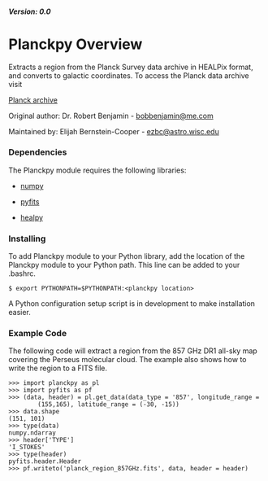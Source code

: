 ##### Version: 0.0

# Planckpy Overview 

Extracts a region from the Planck Survey data archive in HEALPix format, and
converts to galactic coordinates. To access the Planck data archive visit

[Planck archive](http://irsa.ipac.caltech.edu/data/Planck/release_1/all-sky-maps/)

Original author: Dr. Robert Benjamin - bobbenjamin@me.com

Maintained by: Elijah Bernstein-Cooper - ezbc@astro.wisc.edu

### Dependencies

The Planckpy module requires the following libraries:

+ [numpy](http://www.scipy.org/scipylib/download.html)

+ [pyfits](http://www.stsci.edu/institute/software_hardware/pyfits/Download)

+ [healpy](https://pypi.python.org/pypi/healpy)


### Installing

To add Planckpy module to your Python library, add the location of the Planckpy
module to your Python path. This line can be added to your .bashrc.

    $ export PYTHONPATH=$PYTHONPATH:<planckpy location>

A Python configuration setup script is in development to make installation
easier.

### Example Code

The following code will extract a region from the 857 GHz DR1 all-sky map
covering the Perseus molecular cloud. The example also shows how to write the
region to a FITS file.

    >>> import planckpy as pl
    >>> import pyfits as pf
    >>> (data, header) = pl.get_data(data_type = '857', longitude_range =
            (155,165), latitude_range = (-30, -15))
    >>> data.shape
    (151, 101)
    >>> type(data)
    numpy.ndarray
    >>> header['TYPE']
    'I_STOKES'
    >>> type(header)
    pyfits.header.Header
    >>> pf.writeto('planck_region_857GHz.fits', data, header = header)


